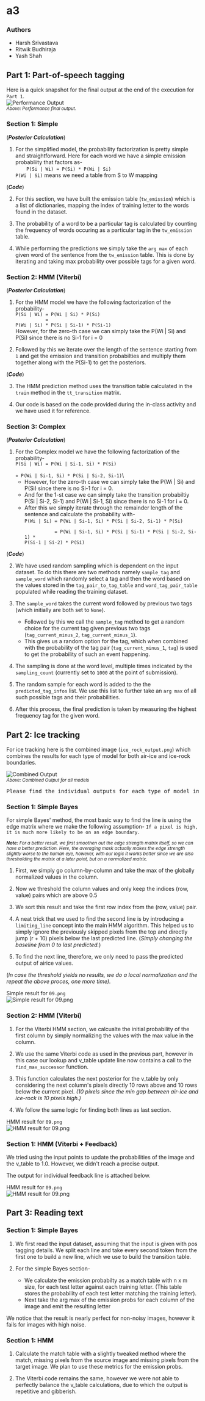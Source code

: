 # a3

### Authors
* Harsh Srivastava <hsrivas>
* Ritwik Budhiraja <rbudhira>
* Yash Shah <yashah>

## Part 1: Part-of-speech tagging

Here is a quick snapshot for the final output at the end of the execution for `Part 1`.\
![Performance Output](part1/part1-output-table.png "Performace Output")\
<sub>_Above: Performance final output._</sub>

### Section 1: Simple

(_**Posterior Calculation**_)

1. For the simplified model, the probability factorization is pretty simple and straightforward. Here for each word we have a simple emission probabliity that factors as- \
    <code>&nbsp;&nbsp;&nbsp;&nbsp;P(Si | Wi) = P(Si) * P(Wi | Si)</code>\
    <code>P(Wi | Si)</code> means we need a table from S to W mapping

(_**Code**_)

2. For this section, we have built the emission table (`tw_emission`) which is a list of dictionaries, mapping the index of training letter to the words found in the dataset.

3. The probability of a word to be a particular tag is calculated by counting the frequency of words occuring as a particular tag in the `tw_emission` table.

4. While performing the predictions we simply take the `arg max` of each given word of the sentence from the `tw_emission` table. This is done by iterating and taking max probability over possible tags for a given word.

### Section 2: HMM (Viterbi)

(_**Posterior Calculation**_)

1. For the HMM model we have the following factorization of the probability-\
    <code>P(Si | Wi) = P(Wi | Si) * P(Si)</code>
    <code><br/>&nbsp;&nbsp;&nbsp;&nbsp;&nbsp;&nbsp;&nbsp;&nbsp;&nbsp;&nbsp;
    = P(Wi | Si) * P(Si | Si-1) * P(Si-1)</code>\
    However, for the zero-th case we can simply take the P(Wi | Si) and P(Si) since there is no Si-1 for i = 0

2. Followed by this we iterate over the length of the sentence starting from `1` and get the emission and transition probabilties and multiply them together along with the P(Si-1) to get the posteriors.

(_**Code**_)

3. The HMM prediction method uses the transition table calculated in the `train` method in the `tt_transition` matrix.

4. Our code is based on the code provided during the in-class activity and we have used it for reference.

### Section 3: Complex

(_**Posterior Calculation**_)

1. For the Complex model we have the following factorization of the probability-\
    <code>P(Si | Wi) = P(Wi | Si-1, Si) * P(Si)</code>
    <code><br/>&nbsp;&nbsp;&nbsp;&nbsp;&nbsp;&nbsp;&nbsp;&nbsp;&nbsp;&nbsp;
    ∝ P(Wi | Si-1, Si) * P(Si | Si-2, Si-1)</code>\
    - However, for the zero-th case we can simply take the P(Wi | Si) and P(Si) since there is no Si-1 for i = 0.
    - And for the 1-st case we can simply take the transition probabiltiy P(Si | Si-2, Si-1) and P(Wi | Si-1, Si) since there is no Si-1 for i = 0.
    - After this we simply iterate through the remainder length of the sentence and calculate the probability with-\
        <code>P(Wi | Si) = P(Wi | Si-1, Si) * P(Si | Si-2, Si-1) * P(Si)</br>
        &nbsp;&nbsp;&nbsp;&nbsp;&nbsp;&nbsp;&nbsp;&nbsp;&nbsp;&nbsp;
        = P(Wi | Si-1, Si) * P(Si | Si-1) * P(Si | Si-2, Si-1) * P(Si-1 | Si-2) * P(Si)</code>

(_**Code**_)

2. We have used random sampling which is dependent on the input dataset. To do this there are two methods namely `sample_tag` and `sample_word` which randomly select a tag and then the word based on the values stored in the `tag_pair_to_tag_table` and `word_tag_pair_table` populated while reading the training dataset.

3. The `sample_word` takes the current word followed by previous two tags (which initially are both set to `None`).
    - Followed by this we call the `sample_tag` method to get a random choice for the current tag given previous two tags (`tag_current_minus_2`, `tag_current_minus_1`).
    - This gives us a random option for the tag, which when combined with the probability of the tag pair (`tag_current_minus_1`, `tag`) is used to get the probability of such an event happening.

4. The sampling is done at the word level, multiple times indicated by the `sampling_count` (currently set to `1000` at the point of submission).

5. The random sample for each word is added to the the `predicted_tag_infos` list. We use this list to further take an `arg max` of all such possible tags and their probabilities.

6. After this process, the final prediction is taken by measuring the highest frequency tag for the given word.

## Part 2: Ice tracking

For ice tracking here is the combined image (`ice_rock_output.png`) which combines the results for each type of model for both air-ice and ice-rock boundaries.

![Combined Output](part2/ice_rock_output.png "Combined Output")\
<sub>_Above: Combined Output for all models_</sub>

<pre>Please find the individual outputs for each type of model in the respective sections below.</pre>

### Section 1: Simple Bayes

For simple Bayes' method, the most basic way to find the line is using the edge matrix where we make the following assumption-
`If a pixel is high, it is much more likely to be on an edge boundary.`

<sub>_<b>Note:</b> For a better result, we first smoothen out the edge strength matrix itself, so we can have a better prediction. Here, the averaging mask actually makes the edge strength slightly worse to the human eye, however, with our logic it works better since we are also thresholding the matrix at a later point, but on a normalized matrix._</sub>

1. First, we simply go column-by-column and take the max of the globally normalized values in the column.

2. Now we threshold the column values and only keep the indices (row, value) pairs which are above 0.5

3. We sort this result and take the first row index from the (row, value) pair.

4. A neat trick that we used to find the second line is by introducing a `limiting_line` concept into the main HMM algorithm. This helped us to simply ignore the previously skipped pixels from the top and directly jump (r + 10) pixels below the last predicted line. (_Simply changing the baseline from 0 to last predicted._)

5. To find the next line, therefore, we only need to pass the predicted output of airice values.

(_In case the threshold yields no results, we do a local normalization and the repeat the above proces, one more time)._

Simple result for `09.png`\
![Simple result for 09.png](part2/air_ice_rock_output_simple.png)

### Section 2: HMM (Viterbi)

1. For the Viterbi HMM section, we calcualte the initial probability of the first column by simply normalizing the values with the max value in the column.

2. We use the same Viterbi code as used in the previous part, however in this case our lookup and v_table update line now contains a call to the `find_max_successor` function.

3. This function calculates the next posterior for the v_table by only considering the next column's pixels directly 10 rows above and 10 rows below the current pixel. _(10 pixels since the min gap between air-ice and ice-rock is 10 pixels high.)_ 

4. We follow the same logic for finding both lines as last section.

HMM result for `09.png`\
![HMM result for 09.png](part2/air_ice_rock_output_hmm.png)

### Section 1: HMM (Viterbi + Feedback)

We tried using the input points to update the probabilities of the image and the v_table to 1.0.
However, we didn't reach a precise output.

The output for individual feedback line is attached below.

HMM result for `09.png`\
![HMM result for 09.png](part2/air_ice_rock_output_feedback.png)

## Part 3: Reading text

### Section 1: Simple Bayes

1. We first read the input dataset, assuming that the input is given with pos tagging details. We split each line and take every second token from the first one to build a new line, which we use to build the transition table.

2. For the simple Bayes section-
    - We calculate the emission probabilty as a match table with n x m size, for each test letter against each training letter. (This table stores the probability of each test letter matching the training letter).
    - Next take the arg max of the emission probs for each column of the image and emit the resulting letter

We notice that the result is nearly perfect for non-noisy images, however it fails for images with high noise.

### Section 1: HMM

1. Calculate the match table with a slightly tweaked method where the match, missing pixels from the source image and missing pixels from the target image. We plan to use these metrics for the emission probs.

2. The Viterbi code remains the same, however we were not able to perfectly balance the v_table calculations, due to which the output is repetitive and gibberish.